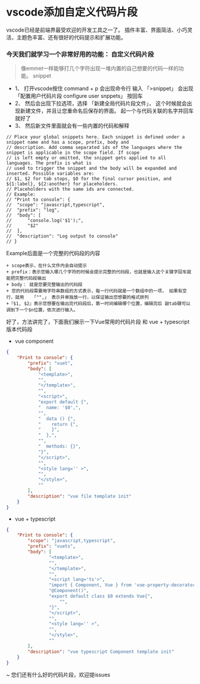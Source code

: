 # vscode添加自定义代码片段

vscode已经是前端界最受欢迎的开发工具之一了。
插件丰富、界面简洁、小巧灵活，主题色丰富、还有很好的代码提示和扩展功能。

### 今天我们就学习一个非常好用的功能： **自定义代码片段**
> 像emmet一样能够打几个字符出现一堆内置的自己想要的代码一样的功能。 snippet

+ 1、 打开vscode按住 command + p 会出现命令行   输入 「>snippet」      会出现 「配置用户代码片段  configure user snppets」 按回车
+ 2、 然后会出现下拉选项，选择 「新建全局代码片段文件」， 这个时候就会出现新建文件，并且让您重命名后保存的界面。 起一个与代码关联的名字并回车就好了
+ 3、 然后新文件里面就会有一些内置的代码和解释

```
// Place your global snippets here. Each snippet is defined under a snippet name and has a scope, prefix, body and 
// description. Add comma separated ids of the languages where the snippet is applicable in the scope field. If scope 
// is left empty or omitted, the snippet gets applied to all languages. The prefix is what is 
// used to trigger the snippet and the body will be expanded and inserted. Possible variables are: 
// $1, $2 for tab stops, $0 for the final cursor position, and ${1:label}, ${2:another} for placeholders. 
// Placeholders with the same ids are connected.
// Example:
// "Print to console": {
// 	"scope": "javascript,typescript",
// 	"prefix": "log",
// 	"body": [
// 		"console.log('$1');",
// 		"$2"
// 	],
// 	"description": "Log output to console"
// }
```

Example后面是一个完整的代码段的内容

	+ scope表示，在什么文件内会自动提示
	+ prefix：表示您输入哪几个字符的时候会提示完整的代码段，也就是输入这个关键字回车就能把完整代码段输出
	+ body： 就是您要完整输出的代码段
	+ 您的代码段需要用字符串数组的方式表示，每一行代码就是一个数组中的一项， 如果有空行，就用   「"",」 表示并单独放一行，以保证输出您想要的格式排列
	+『$1, $2』表示您想要在输出完代码段后，第一时间编辑哪个位置，编辑完后 敲tab键可以调到下一个$n位置，依次进行输入。

好了，方法讲完了，下面我们展示一下Vue常用的代码片段  和 vue + typescript 版本代码段
+ vue component
```json
{
    "Print to console": {
        "prefix": "vuet",
        "body": [
            "<template>",
            "",
            "</template>",
            "",
            "<script>",
            "export default {",
            "  name: '$0',",
            "",
            "  data () {",
            "    return {",
            "    }",
            "  },",
            "",
            "  methods: {}",
            "}",
            "</script>",
            "",
            "<style lang='' >",
            "",
            "</style>",
            ""
        ],
        "description": "vue file template init"
    }
}
```

+ vue + typescript
```json
{
	"Print to console": {
		"scope": "javascript,typescript",
		"prefix": "vuets",
		"body": [
				"<template>",
				"",
				"</template>",
				"",
				"<script lang='ts'>",
				"import { Component, Vue } from 'vue-property-decorator'",
				"@Component()",
				"export default class $0 extends Vue{",
					"",
				"}",
				"</script>",
				"",
				"<style lang='' >",
				"",
				"</style>",
				""
		],
		"description": "vue typescript Component template init"
	}
}
```

~ 您们还有什么好的代码片段，欢迎提issues
